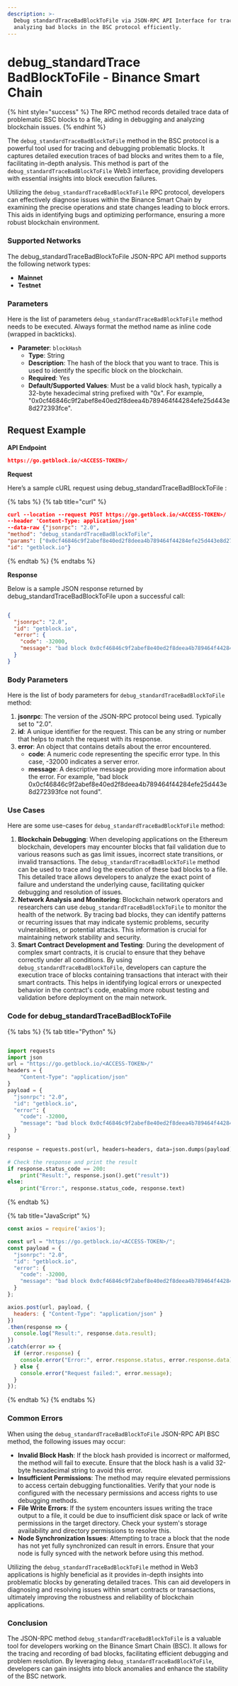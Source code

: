 ```yaml
---
description: >-
  Debug standardTraceBadBlockToFile via JSON-RPC API Interface for tracing and
  analyzing bad blocks in the BSC protocol efficiently.
---
```


# debug\_standardTrace BadBlockToFile - Binance Smart Chain

{% hint style="success" %}
The RPC method records detailed trace data of problematic BSC blocks to a file, aiding in debugging and analyzing blockchain issues.
{% endhint %}

The `debug_standardTraceBadBlockToFile` method in the BSC protocol is a powerful tool used for tracing and debugging problematic blocks. It captures detailed execution traces of bad blocks and writes them to a file, facilitating in-depth analysis. This method is part of the `debug_standardTraceBadBlockToFile` Web3 interface, providing developers with essential insights into block execution failures.

Utilizing the `debug_standardTraceBadBlockToFile` RPC protocol, developers can effectively diagnose issues within the Binance Smart Chain by examining the precise operations and state changes leading to block errors. This aids in identifying bugs and optimizing performance, ensuring a more robust blockchain environment.

### Supported Networks

The debug\_standardTraceBadBlockToFile JSON-RPC API method supports the following network types:

* **Mainnet**
* **Testnet**

### Parameters

Here is the list of parameters `debug_standardTraceBadBlockToFile` method needs to be executed. Always format the method name as inline code (wrapped in backticks).

* **Parameter**: `blockHash`
  * **Type**: String
  * **Description**: The hash of the block that you want to trace. This is used to identify the specific block on the blockchain.
  * **Required**: Yes
  * **Default/Supported Values**: Must be a valid block hash, typically a 32-byte hexadecimal string prefixed with "0x". For example, "0x0cf46846c9f2abef8e40ed2f8deea4b789464f44284efe25d443e8d272393fce".

## Request Example

**API Endpoint**

```json
https://go.getblock.io/<ACCESS-TOKEN>/
```

**Request**

Here’s a sample cURL request using debug\_standardTraceBadBlockToFile :

{% tabs %}
{% tab title="curl" %}
```json
curl --location --request POST https://go.getblock.io/<ACCESS-TOKEN>/
--header 'Content-Type: application/json' 
--data-raw {"jsonrpc": "2.0",
"method": "debug_standardTraceBadBlockToFile",
"params": ["0x0cf46846c9f2abef8e40ed2f8deea4b789464f44284efe25d443e8d272393fce"],
"id": "getblock.io"}
```
{% endtab %}
{% endtabs %}

**Response**

Below is a sample JSON response returned by debug\_standardTraceBadBlockToFile upon a successful call:

```json

{
  "jsonrpc": "2.0",
  "id": "getblock.io",
  "error": {
    "code": -32000,
    "message": "bad block 0x0cf46846c9f2abef8e40ed2f8deea4b789464f44284efe25d443e8d272393fce not found"
  }
}

```

### Body Parameters

Here is the list of body parameters for `debug_standardTraceBadBlockToFile` method:

1. **jsonrpc**: The version of the JSON-RPC protocol being used. Typically set to "2.0".
2. **id**: A unique identifier for the request. This can be any string or number that helps to match the request with its response.
3. **error**: An object that contains details about the error encountered.
   * **code**: A numeric code representing the specific error type. In this case, -32000 indicates a server error.
   * **message**: A descriptive message providing more information about the error. For example, "bad block 0x0cf46846c9f2abef8e40ed2f8deea4b789464f44284efe25d443e8d272393fce not found".

### Use Cases

Here are some use-cases for `debug_standardTraceBadBlockToFile` method:

1. **Blockchain Debugging**: When developing applications on the Ethereum blockchain, developers may encounter blocks that fail validation due to various reasons such as gas limit issues, incorrect state transitions, or invalid transactions. The `debug_standardTraceBadBlockToFile` method can be used to trace and log the execution of these bad blocks to a file. This detailed trace allows developers to analyze the exact point of failure and understand the underlying cause, facilitating quicker debugging and resolution of issues.
2. **Network Analysis and Monitoring**: Blockchain network operators and researchers can use `debug_standardTraceBadBlockToFile` to monitor the health of the network. By tracing bad blocks, they can identify patterns or recurring issues that may indicate systemic problems, security vulnerabilities, or potential attacks. This information is crucial for maintaining network stability and security.
3. **Smart Contract Development and Testing**: During the development of complex smart contracts, it is crucial to ensure that they behave correctly under all conditions. By using `debug_standardTraceBadBlockToFile`, developers can capture the execution trace of blocks containing transactions that interact with their smart contracts. This helps in identifying logical errors or unexpected behavior in the contract's code, enabling more robust testing and validation before deployment on the main network.

### Code for debug\_standardTraceBadBlockToFile

{% tabs %}
{% tab title="Python" %}
```python

import requests
import json
url = "https://go.getblock.io/<ACCESS-TOKEN>/"
headers = {
    "Content-Type": "application/json"
}
payload = {
  "jsonrpc": "2.0",
  "id": "getblock.io",
  "error": {
    "code": -32000,
    "message": "bad block 0x0cf46846c9f2abef8e40ed2f8deea4b789464f44284efe25d443e8d272393fce not found"
  }
}

response = requests.post(url, headers=headers, data=json.dumps(payload))

# Check the response and print the result
if response.status_code == 200:
    print("Result:", response.json().get("result"))
else:
    print("Error:", response.status_code, response.text)

```
{% endtab %}

{% tab title="JavaScript" %}
```javascript
const axios = require('axios');

const url = "https://go.getblock.io/<ACCESS-TOKEN>/";
const payload = {
  "jsonrpc": "2.0",
  "id": "getblock.io",
  "error": {
    "code": -32000,
    "message": "bad block 0x0cf46846c9f2abef8e40ed2f8deea4b789464f44284efe25d443e8d272393fce not found"
  }
};

axios.post(url, payload, {
  headers: { "Content-Type": "application/json" }
})
.then(response => {
  console.log("Result:", response.data.result);
})
.catch(error => {
  if (error.response) {
    console.error("Error:", error.response.status, error.response.data);
  } else {
    console.error("Request failed:", error.message);
  }
});
```
{% endtab %}
{% endtabs %}

### Common Errors

When using the `debug_standardTraceBadBlockToFile` JSON-RPC API BSC method, the following issues may occur:

* **Invalid Block Hash**: If the block hash provided is incorrect or malformed, the method will fail to execute. Ensure that the block hash is a valid 32-byte hexadecimal string to avoid this error.
* **Insufficient Permissions**: The method may require elevated permissions to access certain debugging functionalities. Verify that your node is configured with the necessary permissions and access rights to use debugging methods.
* **File Write Errors**: If the system encounters issues writing the trace output to a file, it could be due to insufficient disk space or lack of write permissions in the target directory. Check your system's storage availability and directory permissions to resolve this.
* **Node Synchronization Issues**: Attempting to trace a block that the node has not yet fully synchronized can result in errors. Ensure that your node is fully synced with the network before using this method.

Utilizing the `debug_standardTraceBadBlockToFile` method in Web3 applications is highly beneficial as it provides in-depth insights into problematic blocks by generating detailed traces. This can aid developers in diagnosing and resolving issues within smart contracts or transactions, ultimately improving the robustness and reliability of blockchain applications.

### Conclusion

The JSON-RPC method `debug_standardTraceBadBlockToFile` is a valuable tool for developers working on the Binance Smart Chain (BSC). It allows for the tracing and recording of bad blocks, facilitating efficient debugging and problem resolution. By leveraging `debug_standardTraceBadBlockToFile`, developers can gain insights into block anomalies and enhance the stability of the BSC network.
